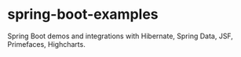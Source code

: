 # spring-boot-examples
Spring Boot demos and integrations with Hibernate, Spring Data, JSF, Primefaces, Highcharts.

